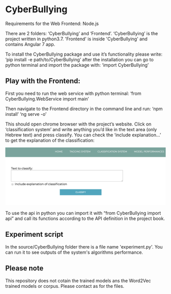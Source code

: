 # CyberBullying

Requirements for the Web Frontend: Node.js

There are 2 folders: ‘CyberBullying’ and ‘Frontend’. ‘CyberBullying’ is the project written in python3.7. 'Frontend' is inside 'CyberBullying' and contains Angular 7 app.

To install the CyberBullying package and use it’s functionality please write:
‘pip install -e path/to/CyberBullying’
after the installation you can go to python terminal and import the package with:
‘import CyberBullying’

## Play with the Frontend:
First you need to run the web service with python terminal:
‘from CyberBullying.WebService import main’

Then navigate to the Frontend directory in the command line and run:
‘npm install’
‘ng serve -o’

This should open chrome browser with the project’s website.
Click on ‘classification system’ and write anything you’d like in the text area (only Hebrew text) and press classify. 
You can check the ‘include explanation…’ to get the explanation of the classification:

 ![printscreen from the website](image/frontend.png)

To use the api in python you can import it with 
“from CyberBullying import api”
and call its functions according to the API definition in the project book.

## Experiment script

In the source/CyberBullying folder there is a file name 'experiment.py'. You can run it to see outputs of the system's algorithms performance.

## Please note

This repository does not cotain the trained models ans the Word2Vec trained models or corpus. 
Please contact as for the files.
